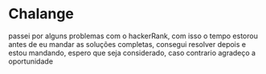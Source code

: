 # Chalange

passei por alguns problemas com o hackerRank, com isso o tempo estorou antes de eu mandar as soluções completas, consegui resolver depois e estou mandando, espero que seja considerado, caso contrario agradeço a oportunidade
